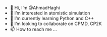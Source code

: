 - 👋 Hi, I’m @AhmadHaghi
- 👀 I’m interested in atomistic simulation
- 🌱 I’m currently learning Python and C++
- 💞️ I’m looking to collaborate on CPMD, CP2K
- 📫 How to reach me ...

<!---
AhmadHaghi/AhmadHaghi is a ✨ special ✨ repository because its `README.md` (this file) appears on your GitHub profile.
You can click the Preview link to take a look at your changes.
--->
